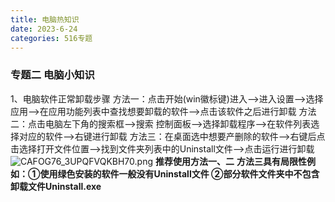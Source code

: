 ```yaml
---
title: 电脑热知识
date: 2023-6-24
categories: 516专题
---
```


### 专题二 电脑小知识

1、电脑软件正常卸载步骤
方法一：点击开始(win徽标键)进入——>进入设置——>选择应用——>在应用功能列表中查找想要卸载的软件——>点击该软件之后进行卸载
方法二：点击电脑左下角的搜索框——>搜索 控制面板——>选择卸载程序——>在软件列表选择对应的软件——>右键进行卸载
方法三：在桌面选中想要产删除的软件——>右键后点击选择打开文件位置——>找到文件夹列表中的Uninstall文件——>点击运行进行卸载
![CAFOG76_3UPQFVQKBH70.png](https://cdnjson.com/images/2023/06/26/CAFOG76_3UPQFVQKBH70.png)
**推荐使用方法一、二**
**方法三具有局限性例如：①使用绿色安装的软件一般没有Uninstall文件 ②部分软件文件夹中不包含卸载文件Uninstall.exe**
